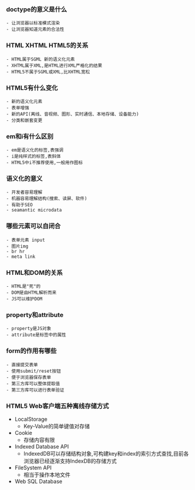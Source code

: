 ### doctype的意义是什么 
    - 让浏览器以标准模式渲染
    - 让浏览器知道元素的合法性
### HTML XHTML HTML5的关系
    - HTML属于SGML 新的语义化元素
    - XHTML属于XML,是HTML进行XML严格化的结果
    - HTML5不属于SGML或XML,比XHTML宽松
### HTML5有什么变化
    - 新的语义化元素
    - 表单增强
    - 新的API(离线、音视频、图形、实时通信、本地存储、设备能力)
    - 分类和嵌套变更
### em和i有什么区别
    - em是语义化的标签,表强调
    - i是纯样式的标签,表斜体
    - HTML5中i不推荐使用,一般用作图标
### 语义化的意义
    - 开发者容易理解
    - 机器容易理解结构(搜索、读屏、软件)
    - 有助于SEO
    - seamantic microdata
### 哪些元素可以自闭合
    - 表单元素 input
    - 图片img
    - br hr
    - meta link
### HTML和DOM的关系
    - HTML是"死"的
    - DOM是由HTML解析而来
    - JS可以维护DOM
### property和attribute
    - property是JS对象
    - attribute是标签中的属性
### form的作用有哪些
    - 直接提交表单
    - 使用submit/reset按钮
    - 便于浏览器保存表单
    - 第三方库可以整体提取值
    - 第三方库可以进行表单验证
### HTML5 Web客户端五种离线存储方式
- LocalStorage 
  - Key-Value的简单键值对存储
- Cookie
  - 存储内容有限
- Indexed Database API
  - IndexedDB可以存储结构对象,可构建key和index的索引方式查找,目前各浏览器已经逐渐支持IndexDB的存储方式
- FileSystem API
  - 相当于操作本地文件
- Web SQL Database